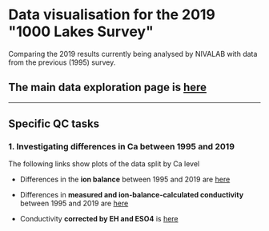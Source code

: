 # Data visualisation for the 2019 "1000 Lakes Survey"

Comparing the 2019 results currently being analysed by NIVALAB with data from the previous (1995) survey.

## The main data exploration page is [here](https://nivanorge.github.io/1000_lakes_qc/)

______

## Specific QC tasks

### 1. Investigating differences in Ca between 1995 and 2019

The following links show plots of the data split by Ca level

 * Differences in the **ion balance** between 1995 and 2019 are [here](https://NIVANorge.github.io/1000_lakes_qc/pages/ion_difference_pct.html)
 
 * Differences in **measured and ion-balance-calculated conductivity** between 1995 and 2019 are [here](https://NIVANorge.github.io/1000_lakes_qc/pages/cond_difference_pct.html)
 
 * Conductivity **corrected by EH and ESO4** is [here](https://NIVANorge.github.io/1000_lakes_qc/pages/corrected_cond.html)  
